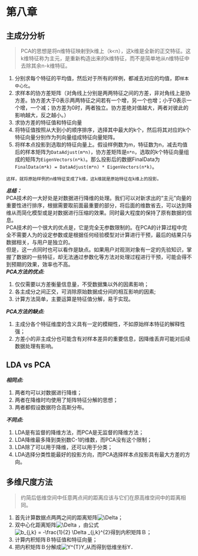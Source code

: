 # 第八章

## 主成分分析

>PCA的思想是将n维特征映射到k维上（k<n），这k维是全新的正交特征。这k维特征称为主元，是重新构造出来的k维特征，而不是简单地从n维特征中去除其余n-k维特征。

1. 分别求每个特征的平均值，然后对于所有的样例，都减去对应的均值，即`样本中心化`。
1. 求样本的协方差矩阵（对角线上分别是两两特征之间的方差，非对角线上是协方差。协方差大于0表示两两特征之间若有一个增，另一个也增；小于0表示一个增，一个减；协方差为0时，两者独立。协方差绝对值越大，两者对彼此的影响越大，反之越小。）
1. 求协方差的特征值和特征向量
1. 将特征值按照从大到小的顺序排序，选择其中最大的k个，然后将其对应的k个特征向量分别作为列向量组成特征向量矩阵。
1. 将样本点投影到选取的特征向量上。假设样例数为m，特征数为n，减去均值后的样本矩阵为`DataAdjust(m*n)`，协方差矩阵是`n*n`，选取的k个特征向量组成的矩阵为`EigenVectors(n*k)`。那么投影后的数据FinalData为`FinalData(m*k) = DataAdjust(m*n) * EigenVectors(n*k)`。

`这样，就将原始样例的n维特征变成了k维，这k维就是原始特征在k维上的投影。`

*__总结：__*  
PCA技术的一大好处是对数据进行降维的处理。我们可以对新求出的“主元”向量的重要性进行排序，根据需要取前面最重要的部分，将后面的维数省去，可以达到降维从而简化模型或是对数据进行压缩的效果。同时最大程度的保持了原有数据的信息。  
PCA技术的一个很大的优点是，它是完全无参数限制的。在PCA的计算过程中完全不需要人为的设定参数或是根据任何经验模型对计算进行干预，最后的结果只与数据相关，与用户是独立的。  
但是，这一点同时也可以看作是缺点。如果用户对观测对象有一定的先验知识，掌握了数据的一些特征，却无法通过参数化等方法对处理过程进行干预，可能会得不到预期的效果，效率也不高。  
*__PCA方法的优点:__*

1. 仅仅需要以方差衡量信息量，不受数据集以外的因素影响；
1. 各主成分之间正交，可消除原始数据成分间的相互影响的因素;
1. 计算方法简单，主要运算是特征值分解，易于实现。

*__PCA方法的缺点:__*

1. 主成分各个特征维度的含义具有一定的模糊性，不如原始样本特征的解释性强；
1. 方差小的非主成分也可能含有对样本差异的重要信息，因降维丢弃可能对后续数据处理有影响。

## LDA vs PCA

*__相同点:__*

1. 两者均可以对数据进行降维；
1. 两者在降维时均使用了矩阵特征分解的思想；
1. 两者都假设数据符合高斯分布。

*__不同点:__*

1. LDA是有监督的降维方法，而PCA是无监督的降维方法；
1. LDA降维最多降到类别数C-1的维数，而PCA没有这个限制；
1. LDA除了可以用于降维，还可以用于分类；
1. LDA选择分类性能最好的投影方向，而PCA选择样本点投影具有最大方差的方向。

## 多维尺度方法

>约简后低维空间中任意两点间的距离应该与它们在原高维空间中的距离相同。

1. 首先计算数据点两两之间的距离矩阵<img src="http://latex.codecogs.com/gif.latex?\inline&space;\Delta" title="\Delta" />；
1. 双中心化距离矩阵<img src="http://latex.codecogs.com/gif.latex?\inline&space;\Delta" title="\Delta" /> ，由公式<img src="http://latex.codecogs.com/gif.latex?\inline&space;b_{j,k}&space;=&space;-\frac{1}{2}&space;\Delta&space;_{j,k}^{2}" title="b_{j,k} = -\frac{1}{2} \Delta _{j,k}^{2}" />得到内积矩阵Ｂ；
1. 计算内积矩阵Ｂ特征值和特征向量；
1. 把内积矩阵Ｂ分解成<img src="http://latex.codecogs.com/gif.latex?\inline&space;Y^{T}Y" title="Y^{T}Y" />,从而得到低维坐标Y．
